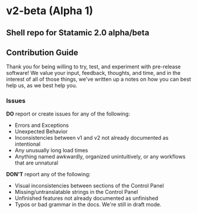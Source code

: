 # v2-beta (Alpha 1)
Shell repo for Statamic 2.0 alpha/beta
---

## Contribution Guide

Thank you for being willing to try, test, and experiment with pre-release software! We value your input, feedback, thoughts, and time, and in the interest of all of those things, we've written up a notes on how you can best help us, as we best help you.

### Issues

**DO** report or create issues for any of the following:

- Errors and Exceptions
- Unexpected Behavior
- Inconsistencies between v1 and v2 not already documented as intentional
- Any unusually long load times
- Anything named awkwardly, organized unintuitively, or any workflows that are unnatural

**DON'T** report any of the following:

- Visual inconsistencies between sections of the Control Panel
- Missing/untranslatable strings in the Control Panel
- Unfinished features not already documented as unfinished
- Typos or bad grammar in the docs. We're still in draft mode.
